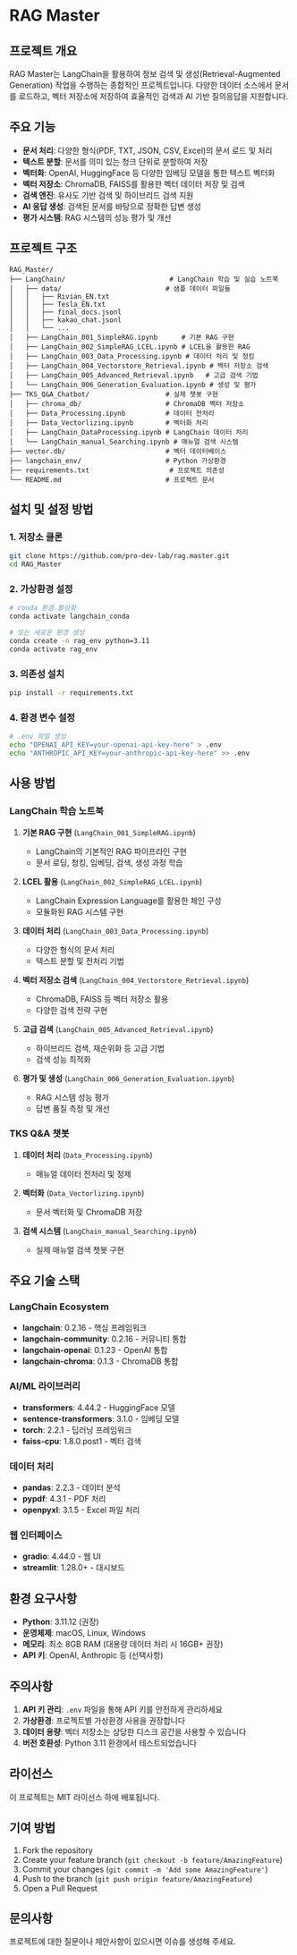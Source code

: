 # RAG Master

## 프로젝트 개요
RAG Master는 LangChain을 활용하여 정보 검색 및 생성(Retrieval-Augmented Generation) 작업을 수행하는 종합적인 프로젝트입니다. 다양한 데이터 소스에서 문서를 로드하고, 벡터 저장소에 저장하여 효율적인 검색과 AI 기반 질의응답을 지원합니다.

## 주요 기능
- **문서 처리**: 다양한 형식(PDF, TXT, JSON, CSV, Excel)의 문서 로드 및 처리
- **텍스트 분할**: 문서를 의미 있는 청크 단위로 분할하여 저장
- **벡터화**: OpenAI, HuggingFace 등 다양한 임베딩 모델을 통한 텍스트 벡터화
- **벡터 저장소**: ChromaDB, FAISS를 활용한 벡터 데이터 저장 및 검색
- **검색 엔진**: 유사도 기반 검색 및 하이브리드 검색 지원
- **AI 응답 생성**: 검색된 문서를 바탕으로 정확한 답변 생성
- **평가 시스템**: RAG 시스템의 성능 평가 및 개선

## 프로젝트 구조

```
RAG_Master/
├── LangChain/                          # LangChain 학습 및 실습 노트북
│   ├── data/                          # 샘플 데이터 파일들
│   │   ├── Rivian_EN.txt
│   │   ├── Tesla_EN.txt
│   │   ├── final_docs.jsonl
│   │   ├── kakao_chat.jsonl
│   │   └── ...
│   ├── LangChain_001_SimpleRAG.ipynb      # 기본 RAG 구현
│   ├── LangChain_002_SimpleRAG_LCEL.ipynb # LCEL을 활용한 RAG
│   ├── LangChain_003_Data_Processing.ipynb # 데이터 처리 및 청킹
│   ├── LangChain_004_Vectorstore_Retrieval.ipynb # 벡터 저장소 검색
│   ├── LangChain_005_Advanced_Retrieval.ipynb   # 고급 검색 기법
│   └── LangChain_006_Generation_Evaluation.ipynb # 생성 및 평가
├── TKS_Q&A_Chatbot/                   # 실제 챗봇 구현
│   ├── chroma_db/                     # ChromaDB 벡터 저장소
│   ├── Data_Processing.ipynb          # 데이터 전처리
│   ├── Data_Vectorlizing.ipynb        # 벡터화 처리
│   ├── LangChain_DataProcessing.ipynb # LangChain 데이터 처리
│   └── LangChain_manual_Searching.ipynb # 매뉴얼 검색 시스템
├── vector.db/                         # 벡터 데이터베이스
├── langchain_env/                     # Python 가상환경
├── requirements.txt                    # 프로젝트 의존성
└── README.md                          # 프로젝트 문서
```

## 설치 및 설정 방법

### 1. 저장소 클론
```bash
git clone https://github.com/pro-dev-lab/rag.master.git
cd RAG_Master
```

### 2. 가상환경 설정
```bash
# conda 환경 활성화
conda activate langchain_conda

# 또는 새로운 환경 생성
conda create -n rag_env python=3.11
conda activate rag_env
```

### 3. 의존성 설치
```bash
pip install -r requirements.txt
```

### 4. 환경 변수 설정
```bash
# .env 파일 생성
echo "OPENAI_API_KEY=your-openai-api-key-here" > .env
echo "ANTHROPIC_API_KEY=your-anthropic-api-key-here" >> .env
```

## 사용 방법

### LangChain 학습 노트북
1. **기본 RAG 구현** (`LangChain_001_SimpleRAG.ipynb`)
   - LangChain의 기본적인 RAG 파이프라인 구현
   - 문서 로딩, 청킹, 임베딩, 검색, 생성 과정 학습

2. **LCEL 활용** (`LangChain_002_SimpleRAG_LCEL.ipynb`)
   - LangChain Expression Language를 활용한 체인 구성
   - 모듈화된 RAG 시스템 구현

3. **데이터 처리** (`LangChain_003_Data_Processing.ipynb`)
   - 다양한 형식의 문서 처리
   - 텍스트 분할 및 전처리 기법

4. **벡터 저장소 검색** (`LangChain_004_Vectorstore_Retrieval.ipynb`)
   - ChromaDB, FAISS 등 벡터 저장소 활용
   - 다양한 검색 전략 구현

5. **고급 검색** (`LangChain_005_Advanced_Retrieval.ipynb`)
   - 하이브리드 검색, 재순위화 등 고급 기법
   - 검색 성능 최적화

6. **평가 및 생성** (`LangChain_006_Generation_Evaluation.ipynb`)
   - RAG 시스템 성능 평가
   - 답변 품질 측정 및 개선

### TKS Q&A 챗봇
1. **데이터 처리** (`Data_Processing.ipynb`)
   - 매뉴얼 데이터 전처리 및 정제

2. **벡터화** (`Data_Vectorlizing.ipynb`)
   - 문서 벡터화 및 ChromaDB 저장

3. **검색 시스템** (`LangChain_manual_Searching.ipynb`)
   - 실제 매뉴얼 검색 챗봇 구현

## 주요 기술 스택

### LangChain Ecosystem
- **langchain**: 0.2.16 - 핵심 프레임워크
- **langchain-community**: 0.2.16 - 커뮤니티 통합
- **langchain-openai**: 0.1.23 - OpenAI 통합
- **langchain-chroma**: 0.1.3 - ChromaDB 통합

### AI/ML 라이브러리
- **transformers**: 4.44.2 - HuggingFace 모델
- **sentence-transformers**: 3.1.0 - 임베딩 모델
- **torch**: 2.2.1 - 딥러닝 프레임워크
- **faiss-cpu**: 1.8.0.post1 - 벡터 검색

### 데이터 처리
- **pandas**: 2.2.3 - 데이터 분석
- **pypdf**: 4.3.1 - PDF 처리
- **openpyxl**: 3.1.5 - Excel 파일 처리

### 웹 인터페이스
- **gradio**: 4.44.0 - 웹 UI
- **streamlit**: 1.28.0+ - 대시보드

## 환경 요구사항

- **Python**: 3.11.12 (권장)
- **운영체제**: macOS, Linux, Windows
- **메모리**: 최소 8GB RAM (대용량 데이터 처리 시 16GB+ 권장)
- **API 키**: OpenAI, Anthropic 등 (선택사항)

## 주의사항

1. **API 키 관리**: `.env` 파일을 통해 API 키를 안전하게 관리하세요
2. **가상환경**: 프로젝트별 가상환경 사용을 권장합니다
3. **데이터 용량**: 벡터 저장소는 상당한 디스크 공간을 사용할 수 있습니다
4. **버전 호환성**: Python 3.11 환경에서 테스트되었습니다

## 라이선스

이 프로젝트는 MIT 라이선스 하에 배포됩니다.

## 기여 방법

1. Fork the repository
2. Create your feature branch (`git checkout -b feature/AmazingFeature`)
3. Commit your changes (`git commit -m 'Add some AmazingFeature'`)
4. Push to the branch (`git push origin feature/AmazingFeature`)
5. Open a Pull Request

## 문의사항

프로젝트에 대한 질문이나 제안사항이 있으시면 이슈를 생성해 주세요.